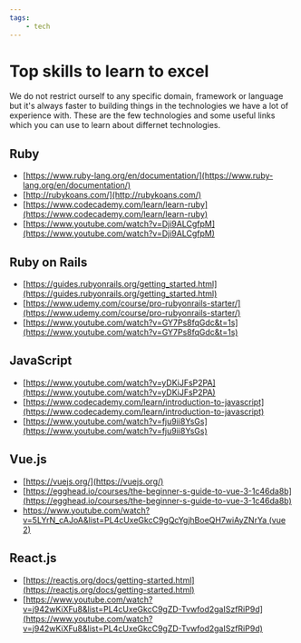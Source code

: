 ```yaml
---
tags:
    - tech
---
```


# Top skills to learn to excel

We do not restrict ourself to any specific domain, framework or language but it's always faster to building things in the technologies we have a lot of experience with. These are the few technologies and some useful links which you can use to learn about differnet technologies.

## Ruby
- [https://www.ruby-lang.org/en/documentation/](https://www.ruby-lang.org/en/documentation/)
- [http://rubykoans.com/](http://rubykoans.com/)
- [https://www.codecademy.com/learn/learn-ruby](https://www.codecademy.com/learn/learn-ruby)
- [https://www.youtube.com/watch?v=Dji9ALCgfpM](https://www.youtube.com/watch?v=Dji9ALCgfpM)

## Ruby on Rails
- [https://guides.rubyonrails.org/getting_started.html](https://guides.rubyonrails.org/getting_started.html)
- [https://www.udemy.com/course/pro-rubyonrails-starter/](https://www.udemy.com/course/pro-rubyonrails-starter/)
- [https://www.youtube.com/watch?v=GY7Ps8fqGdc&t=1s](https://www.youtube.com/watch?v=GY7Ps8fqGdc&t=1s)

## JavaScript
- [https://www.youtube.com/watch?v=yDKiJFsP2PA](https://www.youtube.com/watch?v=yDKiJFsP2PA)
- [https://www.codecademy.com/learn/introduction-to-javascript](https://www.codecademy.com/learn/introduction-to-javascript)
- [https://www.youtube.com/watch?v=fju9ii8YsGs](https://www.youtube.com/watch?v=fju9ii8YsGs)

## Vue.js
- [https://vuejs.org/](https://vuejs.org/)
- [https://egghead.io/courses/the-beginner-s-guide-to-vue-3-1c46da8b](https://egghead.io/courses/the-beginner-s-guide-to-vue-3-1c46da8b)
- [https://www.youtube.com/watch?v=5LYrN_cAJoA&list=PL4cUxeGkcC9gQcYgjhBoeQH7wiAyZNrYa (vue 2)](https://www.youtube.com/watch?v=5LYrN_cAJoA&list=PL4cUxeGkcC9gQcYgjhBoeQH7wiAyZNrYa (vue 2))

## React.js
- [https://reactjs.org/docs/getting-started.html](https://reactjs.org/docs/getting-started.html)
- [https://www.youtube.com/watch?v=j942wKiXFu8&list=PL4cUxeGkcC9gZD-Tvwfod2gaISzfRiP9d](https://www.youtube.com/watch?v=j942wKiXFu8&list=PL4cUxeGkcC9gZD-Tvwfod2gaISzfRiP9d)
